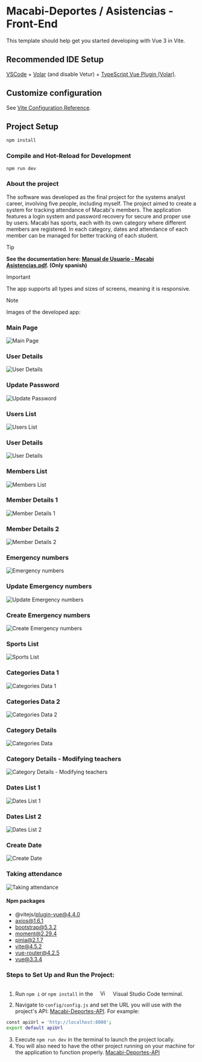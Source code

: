 # Macabi-Deportes / Asistencias - Front-End

This template should help get you started developing with Vue 3 in Vite.

## Recommended IDE Setup

[VSCode](https://code.visualstudio.com/) + [Volar](https://marketplace.visualstudio.com/items?itemName=Vue.volar) (and disable Vetur) + [TypeScript Vue Plugin (Volar)](https://marketplace.visualstudio.com/items?itemName=Vue.vscode-typescript-vue-plugin).

## Customize configuration

See [Vite Configuration Reference](https://vitejs.dev/config/).

## Project Setup

```sh
npm install
```

### Compile and Hot-Reload for Development

```sh
npm run dev
```
### About the project

The software was developed as the final project for the systems analyst career, involving five people, including myself. The project aimed to create a system for tracking attendance of Macabi's members. The application features a login system and password recovery for secure and proper use by users.
Macabi has sports, each with its own category where different members are registered. In each category, dates and attendance of each member can be managed for better tracking of each student.

> [!TIP]
>  **See the documentation here: [Manual de Usuario - Macabi Asistencias.pdf](https://github.com/TurnerLopezJuanPablo/Macabi-Deportes-Front/blob/main/Manual%20de%20Usuario%20-%20Macabi%20Asistencias.pdf). (Only spanish)**

> [!IMPORTANT]
> The app supports all types and sizes of screens, meaning it is responsive.

> [!NOTE]
> Images of the developed app:

### Main Page
![Main Page](https://github.com/TurnerLopezJuanPablo/Macabi-Deportes-Front/blob/main/SoftwareMacabiImages/SoftwareMacabi%20(2).png)

### User Details
![User Details](https://github.com/TurnerLopezJuanPablo/Macabi-Deportes-Front/blob/main/SoftwareMacabiImages/SoftwareMacabi%20(3).png)

### Update Password
![Update Password](https://github.com/TurnerLopezJuanPablo/Macabi-Deportes-Front/blob/main/SoftwareMacabiImages/SoftwareMacabi%20(4).png)

### Users List
![Users List](https://github.com/TurnerLopezJuanPablo/Macabi-Deportes-Front/blob/main/SoftwareMacabiImages/SoftwareMacabi%20(5).png)

### User Details
![User Details](https://github.com/TurnerLopezJuanPablo/Macabi-Deportes-Front/blob/main/SoftwareMacabiImages/SoftwareMacabi%20(6).png)

### Members List
![Members List](https://github.com/TurnerLopezJuanPablo/Macabi-Deportes-Front/blob/main/SoftwareMacabiImages/SoftwareMacabi%20(7).png)

### Member Details 1
![Member Details 1](https://github.com/TurnerLopezJuanPablo/Macabi-Deportes-Front/blob/main/SoftwareMacabiImages/SoftwareMacabi%20(8).png)

### Member Details 2
![Member Details 2](https://github.com/TurnerLopezJuanPablo/Macabi-Deportes-Front/blob/main/SoftwareMacabiImages/SoftwareMacabi%20(9).png)

### Emergency numbers
![Emergency numbers](https://github.com/TurnerLopezJuanPablo/Macabi-Deportes-Front/blob/main/SoftwareMacabiImages/SoftwareMacabi%20(10).png)

### Update Emergency numbers
![Update Emergency numbers](https://github.com/TurnerLopezJuanPablo/Macabi-Deportes-Front/blob/main/SoftwareMacabiImages/SoftwareMacabi%20(11).png)

### Create Emergency numbers
![Create Emergency numbers](https://github.com/TurnerLopezJuanPablo/Macabi-Deportes-Front/blob/main/SoftwareMacabiImages/SoftwareMacabi%20(12).png)

### Sports List
![Sports List](https://github.com/TurnerLopezJuanPablo/Macabi-Deportes-Front/blob/main/SoftwareMacabiImages/SoftwareMacabi%20(13).png)

### Categories Data 1
![Categories Data 1](https://github.com/TurnerLopezJuanPablo/Macabi-Deportes-Front/blob/main/SoftwareMacabiImages/SoftwareMacabi%20(14).png)

### Categories Data 2
![Categories Data 2](https://github.com/TurnerLopezJuanPablo/Macabi-Deportes-Front/blob/main/SoftwareMacabiImages/SoftwareMacabi%20(15).png)

### Category Details 
![Categories Data](https://github.com/TurnerLopezJuanPablo/Macabi-Deportes-Front/blob/main/SoftwareMacabiImages/SoftwareMacabi%20(16).png)

### Category Details - Modifying teachers
![Category Details - Modifying teachers](https://github.com/TurnerLopezJuanPablo/Macabi-Deportes-Front/blob/main/SoftwareMacabiImages/SoftwareMacabi%20(17).png)

### Dates List 1
![Dates List 1](https://github.com/TurnerLopezJuanPablo/Macabi-Deportes-Front/blob/main/SoftwareMacabiImages/SoftwareMacabi%20(18).png)

### Dates List 2
![Dates List 2](https://github.com/TurnerLopezJuanPablo/Macabi-Deportes-Front/blob/main/SoftwareMacabiImages/SoftwareMacabi%20(19).png)

### Create Date
![Create Date](https://github.com/TurnerLopezJuanPablo/Macabi-Deportes-Front/blob/main/SoftwareMacabiImages/SoftwareMacabi%20(20).png)

### Taking attendance
![Taking attendance](https://github.com/TurnerLopezJuanPablo/Macabi-Deportes-Front/blob/main/SoftwareMacabiImages/SoftwareMacabi%20(1).png)

#### Npm packages
- @vitejs/plugin-vue@4.4.0
- axios@1.6.1
-  bootstrap@5.3.2
-  moment@2.29.4
-  pinia@2.1.7
-  vite@4.5.2
-  vue-router@4.2.5
-  vue@3.3.4

### Steps to Set Up and Run the Project:

1. Run `npm i` or `npm install` in the <img alt="Visual Studio Code" width="15px" src="https://cdn.jsdelivr.net/gh/devicons/devicon/icons/vscode/vscode-original.svg" style="padding: 15px;" /> Visual Studio Code terminal.
2. Navigate to `config/config.js` and set the URL you will use with the project's API: [Macabi-Deportes-API](https://github.com/TurnerLopezJuanPablo/Macabi-Deportes-API). For example:
```sh
const apiUrl = 'http://localhost:8080';
export default apiUrl
```
3. Execute `npm run dev` in the terminal to launch the project locally.
4. You will also need to have the other project running on your machine for the application to function properly. [Macabi-Deportes-API](https://github.com/TurnerLopezJuanPablo/Macabi-Deportes-API)

